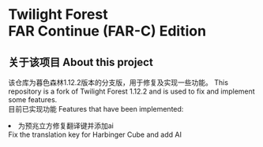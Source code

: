 # Twilight Forest <br>FAR Continue (FAR-C) Edition
## 关于该项目 About this project
该仓库为暮色森林1.12.2版本的分支版，用于修复及实现一些功能。
This repository is a fork of Twilight Forest 1.12.2 and is used to fix and implement some features.<br>
目前已实现功能 Features that have been implemented:
<li>为预兆立方修复翻译键并添加ai<br>
Fix the translation key for Harbinger Cube and add AI
